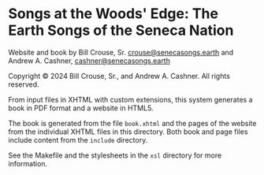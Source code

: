 # Songs at the Woods' Edge: The Earth Songs of the Seneca Nation

Website and book by 
Bill Crouse, Sr. <crouse@senecasongs.earth>
and Andrew A. Cashner, <cashner@senecasongs.earth>

Copyright © 2024 Bill Crouse, Sr., and Andrew A. Cashner. All rights reserved.

From input files in XHTML with custom extensions, this system generates a book
in PDF format and a website in HTML5.

The book is generated from the file `book.xhtml` and the pages of the website
from the individual XHTML files in this directory. Both book and page files
include content from the `include` directory.

See the Makefile and the stylesheets in the `xsl` directory for more information.

